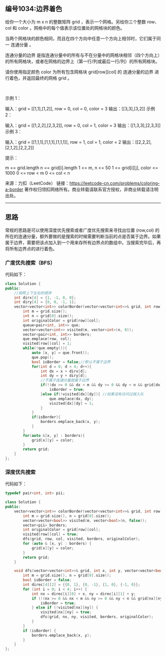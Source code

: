 ## 编号1034:边界着色

给你一个大小为 m x n 的整数矩阵 grid ，表示一个网格。另给你三个整数 row、col 和 color 。网格中的每个值表示该位置处的网格块的颜色。

当两个网格块的颜色相同，而且在四个方向中任意一个方向上相邻时，它们属于同一 连通分量 。

连通分量的边界 是指连通分量中的所有与不在分量中的网格块相邻（四个方向上）的所有网格块，或者在网格的边界上（第一行/列或最后一行/列）的所有网格块。

请你使用指定颜色 color 为所有包含网格块 grid[row][col] 的 连通分量的边界 进行着色，并返回最终的网格 grid 。

 

示例 1：

输入：grid = [[1,1],[1,2]], row = 0, col = 0, color = 3
输出：[[3,3],[3,2]]
示例 2：

输入：grid = [[1,2,2],[2,3,2]], row = 0, col = 1, color = 3
输出：[[1,3,3],[2,3,3]]
示例 3：

输入：grid = [[1,1,1],[1,1,1],[1,1,1]], row = 1, col = 1, color = 2
输出：[[2,2,2],[2,1,2],[2,2,2]]
 

提示：

m == grid.length
n == grid[i].length
1 <= m, n <= 50
1 <= grid[i][j], color <= 1000
0 <= row < m
0 <= col < n

来源：力扣（LeetCode）
链接：https://leetcode-cn.com/problems/coloring-a-border
著作权归领扣网络所有。商业转载请联系官方授权，非商业转载请注明出处。

---
## 思路

常规的思路是可以使用深度优先搜索或者广度优先搜索来寻找出位置 (row,col) 的所在的连通分量，额外要做的是搜索的时候需要判断当前的点是否属于边界。如果属于边界，需要把该点加入到一个用来存所有边界点的数组中。当搜索完毕后，再将所有边界点的进行着色。


### 广度优先搜索（BFS）

代码如下：
```c++
class Solution {
public:
    //按照上下左右的顺序
    int dirx[4] = {1, -1, 0, 0};
    int diry[4] = {0, 0, -1, 1};
    vector<vector<int>> colorBorder(vector<vector<int>>& grid, int row, int col, int color) {
        int m = grid.size();
        int n = grid[0].size();
        int originalColor = grid[row][col];
        queue<pair<int, int>> que;
        vector<vector<int>> visited(m, vector<int>(n, 0));
        vector<pair<int, int>> borders;
        que.emplace(row, col);
        visited[row][col] = 1;
        while(!que.empty()){
            auto [x, y] = que.front();
            que.pop();
            bool isBorder = false;//默认不属于边界
            for(int d = 0; d < 4; d++){
                int dx = x + dirx[d];
                int dy = y + diry[d];
                //不属于连通分量就属于边界
                if(!(dx >= 0 && dx < m && dy >= 0 && dy < n && grid[dx][dy] == originalColor)){
                    isBorder = true;
                }else if(!visited[dx][dy]){ //如果没有访问过就入队
                    que.emplace(dx, dy);
                    visited[dx][dy] = 1;
                }
            }
            if(isBorder){
                borders.emplace_back(x, y);
            }
        }
        for(auto &[x, y] : borders){
            grid[x][y] = color;
        }
        return grid;
    }
};
```

### 深度优先搜索

代码如下：
```c++
typedef pair<int, int> pii;

class Solution {
public:
    vector<vector<int>> colorBorder(vector<vector<int>>& grid, int row, int col, int color) {
        int m = grid.size(), n = grid[0].size();
        vector<vector<bool>> visited(m, vector<bool>(n, false));
        vector<pii> borders;
        int originalColor = grid[row][col];
        visited[row][col] = true;
        dfs(grid, row, col, visited, borders, originalColor);
        for (auto & [x, y] : borders) {
            grid[x][y] = color;
        }
        return grid;
    }

    void dfs(vector<vector<int>>& grid, int x, int y, vector<vector<bool>> & visited, vector<pii> & borders, int originalColor) {
        int m = grid.size(), n = grid[0].size();
        bool isBorder = false;
        int direc[4][2] = {{0, 1}, {0, -1}, {1, 0}, {-1, 0}};
        for (int i = 0; i < 4; i++) {
            int nx = direc[i][0] + x, ny = direc[i][1] + y;
            if (!(nx >= 0 && nx < m && ny >= 0 && ny < n && grid[nx][ny] == originalColor)) {
                isBorder = true;
            } else if (!visited[nx][ny]) {
                visited[nx][ny] = true;
                dfs(grid, nx, ny, visited, borders, originalColor);
            }                
        }
        if (isBorder) {
            borders.emplace_back(x, y);
        }
    }
};
```

